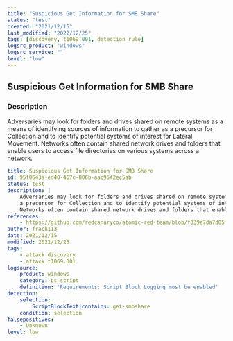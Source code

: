 ```yaml
---
title: "Suspicious Get Information for SMB Share"
status: "test"
created: "2021/12/15"
last_modified: "2022/12/25"
tags: [discovery, t1069_001, detection_rule]
logsrc_product: "windows"
logsrc_service: ""
level: "low"
---
```


## Suspicious Get Information for SMB Share

### Description

Adversaries may look for folders and drives shared on remote systems as a means of identifying sources of information to gather as
a precursor for Collection and to identify potential systems of interest for Lateral Movement.
Networks often contain shared network drives and folders that enable users to access file directories on various systems across a network.


```yml
title: Suspicious Get Information for SMB Share
id: 95f0643a-ed40-467c-806b-aac9542ec5ab
status: test
description: |
    Adversaries may look for folders and drives shared on remote systems as a means of identifying sources of information to gather as
    a precursor for Collection and to identify potential systems of interest for Lateral Movement.
    Networks often contain shared network drives and folders that enable users to access file directories on various systems across a network.
references:
    - https://github.com/redcanaryco/atomic-red-team/blob/f339e7da7d05f6057fdfcdd3742bfcf365fee2a9/atomics/T1069.002/T1069.002.md
author: frack113
date: 2021/12/15
modified: 2022/12/25
tags:
    - attack.discovery
    - attack.t1069.001
logsource:
    product: windows
    category: ps_script
    definition: 'Requirements: Script Block Logging must be enabled'
detection:
    selection:
        ScriptBlockText|contains: get-smbshare
    condition: selection
falsepositives:
    - Unknown
level: low

```
